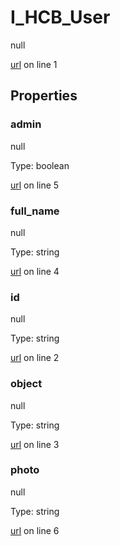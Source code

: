 # I_HCB_User

null 

[url](https://github.com/devramsean0/hcb.js/blob/f7fd3c0/src/api_schemas/user.ts#L1) on line 1  

## Properties
### admin

null 

Type: boolean  

[url](https://github.com/devramsean0/hcb.js/blob/f7fd3c0/src/api_schemas/user.ts#L5) on line 5  

### full_name

null 

Type: string  

[url](https://github.com/devramsean0/hcb.js/blob/f7fd3c0/src/api_schemas/user.ts#L4) on line 4  

### id

null 

Type: string  

[url](https://github.com/devramsean0/hcb.js/blob/f7fd3c0/src/api_schemas/user.ts#L2) on line 2  

### object

null 

Type: string  

[url](https://github.com/devramsean0/hcb.js/blob/f7fd3c0/src/api_schemas/user.ts#L3) on line 3  

### photo

null 

Type: string  

[url](https://github.com/devramsean0/hcb.js/blob/f7fd3c0/src/api_schemas/user.ts#L6) on line 6  
